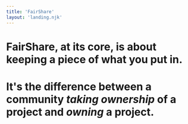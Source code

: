```yaml
---
title: 'FairShare'
layout: 'landing.njk'
---
```


# FairShare, at its core, is about keeping a piece of what you put in.

# It's the difference between a community _taking ownership_ of a project and _owning_ a project.


